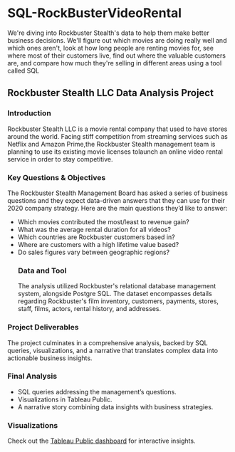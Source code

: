 # SQL-RockBusterVideoRental
 We're diving into Rockbuster Stealth's data to help them make better business decisions. We'll figure out which movies are doing really well and which ones aren't, look at how long people are renting movies for, see where most of their customers live, find out where the valuable customers are, and compare how much they're selling in different areas using a tool called SQL
## Rockbuster Stealth LLC Data Analysis Project
### Introduction
Rockbuster Stealth LLC is a movie rental company that used to have stores around the world. Facing stiff competition from streaming services such as Netflix and Amazon Prime,the Rockbuster Stealth management team is planning to use its existing movie licenses tolaunch an online video rental service in order to stay competitive.
### Key Questions & Objectives
The Rockbuster Stealth Management Board has asked a series of business questions and they expect data-driven answers that they can use for their 2020 company strategy. Here are the main questions they’d like to answer:
- Which movies contributed the most/least to revenue gain?
- What was the average rental duration for all videos?
- Which countries are Rockbuster customers based in?
- Where are customers with a high lifetime value based?
- Do sales figures vary between geographic regions?
  ### Data and Tool
  The analysis utilized Rockbuster's relational database management system, alongside Postgre SQL. The dataset encompasses details regarding Rockbuster's film inventory, customers, payments, stores, staff, films, actors, rental history, and addresses.
### Project Deliverables
The project culminates in a comprehensive analysis, backed by SQL queries, visualizations, and a narrative that translates complex data into actionable business insights.
### Final Analysis
- SQL queries addressing the management’s questions.
- Visualizations in Tableau Public.
- A narrative story combining data insights with business strategies.
### Visualizations
 Check out the [Tableau Public dashboard](https://public.tableau.com/app/profile/rose.alappat.joy/viz/RockbusterStealth-PrimaryCustomers/Sheet1?publish=yes) for interactive insights.
